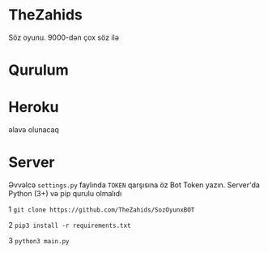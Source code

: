 # TheZahids
Söz oyunu. 9000-dən çox söz ilə

# Qurulum

# Heroku
əlavə olunacaq



# Server

Əvvəlcə `settings.py` faylında `TOKEN` qarşısına öz Bot Token yazın. Server'da Python (3+) və pip qurulu olmalıdı

1
`git clone https://github.com/TheZahids/SozOyunxBOT`

2
`pip3 install -r requirements.txt`

3
`python3 main.py`
